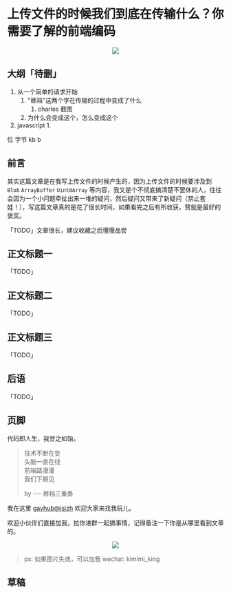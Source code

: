 # 上传文件的时候我们到底在传输什么？你需要了解的前端编码

<div align="center">
  <image src="https://p3-juejin.byteimg.com/tos-cn-i-k3u1fbpfcp/d45a010de01a413ab7101a4479b1ad5e~tplv-k3u1fbpfcp-zoom-1.image" />
</div>

## 大纲「待删」

1. 从一个简单的请求开始
   1. "裤裆"这两个字在传输的过程中变成了什么
      1. charles 截图
   2. 为什么会变成这个，怎么变成这个
2. javascript
   1.

位 字节 kb b

## 前言

其实这篇文章是在我写上传文件的时候产生的，因为上传文件的时候要涉及到 `Blob` `ArrayBuffer` `Uint8Array` 等内容，我又是个不彻底搞清楚不罢休的人，往往会因为一个小问题牵扯出来一堆的疑问，然后疑问又带来了新疑问（禁止套娃！），写这篇文章真的是花了很长时间，如果看完之后有所收获，赞就是最好的褒奖。

「TODO」文章很长，建议收藏之后慢慢品尝

## 正文标题一

「TODO」

## 正文标题二

「TODO」

## 正文标题三

「TODO」

## 后语

「TODO」

## 页脚

代码即人生，我甘之如饴。

> 技术不断在变  
> 头脑一直在线  
> 前端路漫漫  
> 我们下期见
>
> by --- 裤裆三重奏

我在这里 [gayhub@jsjzh](https://github.com/jsjzh) 欢迎大家来找我玩儿。

欢迎小伙伴们直接加我，拉你进群一起搞事情，记得备注一下你是从哪里看到文章的。

<div align="center">
  <image src="https://p1-juejin.byteimg.com/tos-cn-i-k3u1fbpfcp/53fb3e16b1f64ebbb8aee73734371257~tplv-k3u1fbpfcp-watermark.image" />
</div>

> ps: 如果图片失效，可以加我 wechat: kimimi_king

## 草稿
